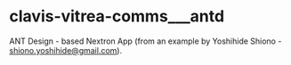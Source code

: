 # clavis-vitrea-comms___antd
ANT Design - based Nextron App (from an example by Yoshihide Shiono - shiono.yoshihide@gmail.com).
